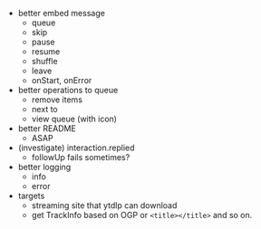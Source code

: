 - better embed message
  - queue
  - skip
  - pause
  - resume
  - shuffle
  - leave
  - onStart, onError
- better operations to queue
  - remove items
  - next to
  - view queue (with icon)
- better README
  - ASAP
- (investigate) interaction.replied
  - followUp fails sometimes?
- better logging
  - info
  - error
- targets
  - streaming site that ytdlp can download
  - get TrackInfo based on OGP or `<title></title>` and so on.

